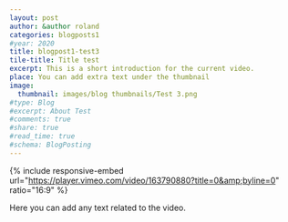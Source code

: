 ```yaml
---
layout: post
author: &author roland
categories: blogposts1
#year: 2020
title: blogpost1-test3
tile-title: Title test
excerpt: This is a short introduction for the current video.
place: You can add extra text under the thumbnail
image:
  thumbnail: images/blog thumbnails/Test 3.png
#type: Blog
#excerpt: About Test
#comments: true
#share: true
#read_time: true
#schema: BlogPosting
---
```



{% include responsive-embed url="https://player.vimeo.com/video/163790880?title=0&amp;byline=0" ratio="16:9" %}

Here you can add any text related to the video.